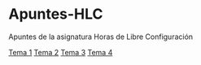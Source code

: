 # Apuntes-HLC
Apuntes de la asignatura Horas de Libre Configuración

[Tema 1](https://github.com/santonio97/Apuntes-HLC/blob/master/Tema%201.md)
[Tema 2](https://github.com/santonio97/Apuntes-HLC/blob/master/Tema%202.md)
[Tema 3](https://github.com/santonio97/Apuntes-HLC/blob/master/Tema%203.md)
[Tema 4](https://github.com/santonio97/Apuntes-HLC/blob/master/Tema%204.md)
